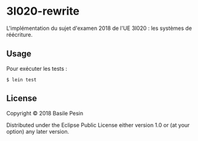 # 3I020-rewrite

L'implémentation du sujet d'examen 2018 de l'UE 3I020 : les systèmes de réécriture.

## Usage

Pour exécuter les tests :

    $ lein test

## License

Copyright © 2018 Basile Pesin

Distributed under the Eclipse Public License either version 1.0 or (at
your option) any later version.
